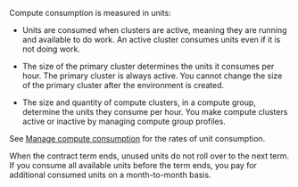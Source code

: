 
Compute consumption is measured in units:

-   Units are consumed when clusters are active, meaning they are running and available to do work. An active cluster consumes units even if it is not doing work.

-   The size of the primary cluster determines the units it consumes per hour. The primary cluster is always active. You cannot change the size of the primary cluster after the environment is created.

-   The size and quantity of compute clusters, in a compute group, determine the units they consume per hour. You make compute clusters active or inactive by managing compute group profiles.


See [Manage compute consumption](qty1682530889318.md) for the rates of unit consumption.

When the contract term ends, unused units do not roll over to the next term. If you consume all available units before the term ends, you pay for additional consumed units on a month-to-month basis.

